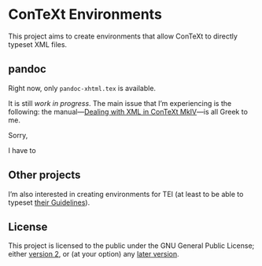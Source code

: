 # ConTeXt Environments

This project aims to create environments that allow ConTeXt to directly typeset XML files.

## pandoc

Right now, only `pandoc-xhtml.tex` is available.

It is still *work in progress*. The main issue that I’m experiencing is the following: the manual—[Dealing with XML in ConTeXt MkIV](http://pragma-ade.com/show-man-44.htm)—is all Greek to me.

Sorry, 

I have to 

## Other projects

I’m also interested in creating environments for TEΙ (at least to be able to typeset [their Guidelines](http://www.tei-c.org/Guidelines/)).

## License

This project is licensed to the public under the GNU General Public License; either [version 2](https://www.gnu.org/licenses/gpl-2.0.html), or (at your option) any [later version](https://www.gnu.org/licenses/gpl.html).